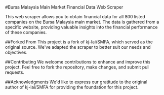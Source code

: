 #Bursa Malaysia Main Market Financial Data Web Scraper

This web scraper allows you to obtain financial data for all 800 listed companies on the Bursa Malaysia main market. The data is gathered from a specific website, providing valuable insights into the financial performance of these companies.

##Forked From
This project is a fork of kj-lai/SMFA, which served as the original source. We've adapted the scraper to better suit our needs and objectives.

##Contributing
We welcome contributions to enhance and improve this project. Feel free to fork the repository, make changes, and submit pull requests.

##Acknowledgments
We'd like to express our gratitude to the original author of kj-lai/SMFA for providing the foundation for this project.
